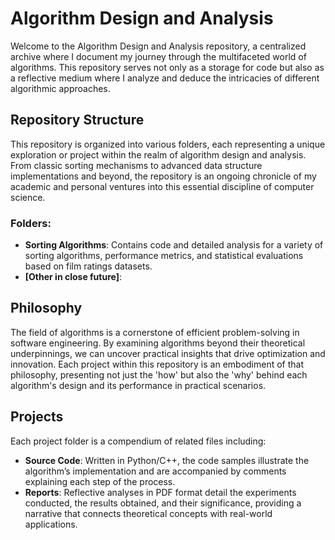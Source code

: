 # Algorithm Design and Analysis

Welcome to the Algorithm Design and Analysis repository, a centralized archive where I document my journey through the multifaceted world of algorithms. This repository serves not only as a storage for code but also as a reflective medium where I analyze and deduce the intricacies of different algorithmic approaches.

## Repository Structure

This repository is organized into various folders, each representing a unique exploration or project within the realm of algorithm design and analysis. From classic sorting mechanisms to advanced data structure implementations and beyond, the repository is an ongoing chronicle of my academic and personal ventures into this essential discipline of computer science.

### Folders:

- **Sorting Algorithms**: Contains code and detailed analysis for a variety of sorting algorithms, performance metrics, and statistical evaluations based on film ratings datasets.
- **[Other in close future]**:

## Philosophy

The field of algorithms is a cornerstone of efficient problem-solving in software engineering. By examining algorithms beyond their theoretical underpinnings, we can uncover practical insights that drive optimization and innovation. Each project within this repository is an embodiment of that philosophy, presenting not just the 'how' but also the 'why' behind each algorithm's design and its performance in practical scenarios.

## Projects

Each project folder is a compendium of related files including:

- **Source Code**: Written in Python/C++, the code samples illustrate the algorithm’s implementation and are accompanied by comments explaining each step of the process.
- **Reports**: Reflective analyses in PDF format detail the experiments conducted, the results obtained, and their significance, providing a narrative that connects theoretical concepts with real-world applications.



